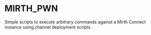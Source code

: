 # MIRTH_PWN
Simple scripts to execute arbitrary commands against a Mirth Connect instance using channel deployment scripts.
